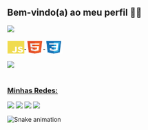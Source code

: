 ## Bem-vindo(a) ao meu perfil 👋😄

 <div>
   <a href="https://github.com/Joaovqf">
      <img height="180em" src="https://github-readme-stats.vercel.app/api?username=devemdobro&show_icons=true&theme=tokyonight&include_all_commits=true&count_private=true"/>
   <div style="display: inline_block"><br>
     <img align="center" alt="Js" height="30" width="40" src="https://raw.githubusercontent.com/devicons/devicon/master/icons/javascript/javascript-plain.svg"> 
     <img align="center" alt="HTML" height="30" width="40" src="https://raw.githubusercontent.com/devicons/devicon/master/icons/html5/html5-original.svg">
     <img align="center" alt="CSS" height="30" width="40" src="https://raw.githubusercontent.com/devicons/devicon/master/icons/css3/css3-original.svg">
   </div>
   </br>
   <img height="180em" src="https://github-readme-stats.vercel.app/api/top-langs/?username=Joaovqf&layout=compact&langs_count=6&theme=dark"/>

</div>
 
 <br>
 
  ### Minhas Redes:
 
<div> 
<a href="https://www.linkedin.com/in/joaovqf/" target="_blank"><img src="https://img.shields.io/badge/-LinkedIn-%230077B5?style=for-the-badge&logo=linkedin&logoColor=white" target="_blank"></a> 
<a href = "#"><img src="https://img.shields.io/badge/-Gmail-%23333?style=for-the-badge&logo=gmail&logoColor=white" target="_blank"></a>
<a href="https://www.instagram.com/joaovqf/" target="_blank"><img src="https://img.shields.io/badge/-Instagram-%23E4405F?style=for-the-badge&logo=instagram&logoColor=white" target="_blank"></a>
<a href="#" target="_blank"><img src="https://img.shields.io/badge/Discord-7289DA?style=for-the-badge&logo=discord&logoColor=white" target="_blank"></a> 
 
  ![Snake animation](https://github.com/Joaovqf/Joaovqf/blob/output/github-contribution-grid-snake.svg)

</div>

